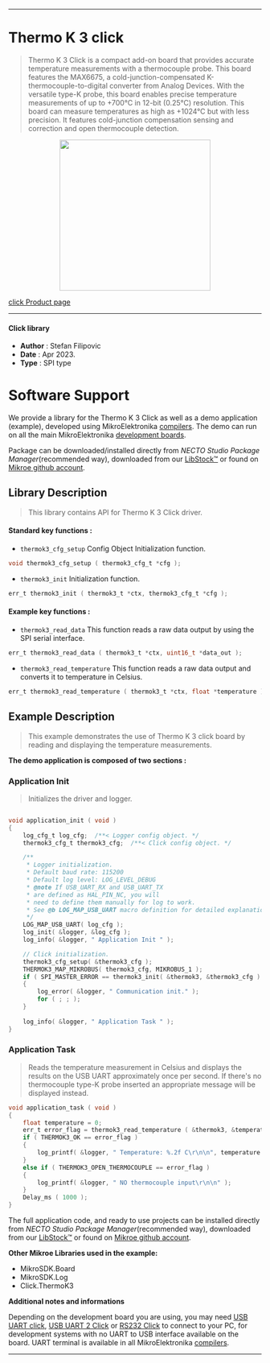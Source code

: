 
---
# Thermo K 3 click

> Thermo K 3 Click is a compact add-on board that provides accurate temperature measurements with a thermocouple probe. This board features the MAX6675, a cold-junction-compensated K-thermocouple-to-digital converter from Analog Devices. With the versatile type-K probe, this board enables precise temperature measurements of up to +700°C in 12-bit (0.25°C) resolution. This board can measure temperatures as high as +1024°C but with less precision. It features cold-junction compensation sensing and correction and open thermocouple detection.

<p align="center">
  <img src="https://download.mikroe.com/images/click_for_ide/thermok3_click.png" height=300px>
</p>

[click Product page](https://www.mikroe.com/thermo-k-3-click)

---


#### Click library

- **Author**        : Stefan Filipovic
- **Date**          : Apr 2023.
- **Type**          : SPI type


# Software Support

We provide a library for the Thermo K 3 Click
as well as a demo application (example), developed using MikroElektronika
[compilers](https://www.mikroe.com/necto-studio).
The demo can run on all the main MikroElektronika [development boards](https://www.mikroe.com/development-boards).

Package can be downloaded/installed directly from *NECTO Studio Package Manager*(recommended way), downloaded from our [LibStock&trade;](https://libstock.mikroe.com) or found on [Mikroe github account](https://github.com/MikroElektronika/mikrosdk_click_v2/tree/master/clicks).

## Library Description

> This library contains API for Thermo K 3 Click driver.

#### Standard key functions :

- `thermok3_cfg_setup` Config Object Initialization function.
```c
void thermok3_cfg_setup ( thermok3_cfg_t *cfg );
```

- `thermok3_init` Initialization function.
```c
err_t thermok3_init ( thermok3_t *ctx, thermok3_cfg_t *cfg );
```

#### Example key functions :

- `thermok3_read_data` This function reads a raw data output by using the SPI serial interface.
```c
err_t thermok3_read_data ( thermok3_t *ctx, uint16_t *data_out );
```

- `thermok3_read_temperature` This function reads a raw data output and converts it to temperature in Celsius.
```c
err_t thermok3_read_temperature ( thermok3_t *ctx, float *temperature );
```

## Example Description

> This example demonstrates the use of Thermo K 3 click board by reading and displaying the temperature measurements.

**The demo application is composed of two sections :**

### Application Init

> Initializes the driver and logger.

```c

void application_init ( void )
{
    log_cfg_t log_cfg;  /**< Logger config object. */
    thermok3_cfg_t thermok3_cfg;  /**< Click config object. */

    /** 
     * Logger initialization.
     * Default baud rate: 115200
     * Default log level: LOG_LEVEL_DEBUG
     * @note If USB_UART_RX and USB_UART_TX 
     * are defined as HAL_PIN_NC, you will 
     * need to define them manually for log to work. 
     * See @b LOG_MAP_USB_UART macro definition for detailed explanation.
     */
    LOG_MAP_USB_UART( log_cfg );
    log_init( &logger, &log_cfg );
    log_info( &logger, " Application Init " );

    // Click initialization.
    thermok3_cfg_setup( &thermok3_cfg );
    THERMOK3_MAP_MIKROBUS( thermok3_cfg, MIKROBUS_1 );
    if ( SPI_MASTER_ERROR == thermok3_init( &thermok3, &thermok3_cfg ) )
    {
        log_error( &logger, " Communication init." );
        for ( ; ; );
    }
    
    log_info( &logger, " Application Task " );
}

```

### Application Task

> Reads the temperature measurement in Celsius and displays the results on the USB UART approximately once per second.
If there's no thermocouple type-K probe inserted an appropriate message will be displayed instead.

```c
void application_task ( void )
{
    float temperature = 0;
    err_t error_flag = thermok3_read_temperature ( &thermok3, &temperature );
    if ( THERMOK3_OK == error_flag )
    {
        log_printf( &logger, " Temperature: %.2f C\r\n\n", temperature );
    }
    else if ( THERMOK3_OPEN_THERMOCOUPLE == error_flag )
    {
        log_printf( &logger, " NO thermocouple input\r\n\n" );
    }
    Delay_ms ( 1000 );
}
```

The full application code, and ready to use projects can be installed directly from *NECTO Studio Package Manager*(recommended way), downloaded from our [LibStock&trade;](https://libstock.mikroe.com) or found on [Mikroe github account](https://github.com/MikroElektronika/mikrosdk_click_v2/tree/master/clicks).

**Other Mikroe Libraries used in the example:**

- MikroSDK.Board
- MikroSDK.Log
- Click.ThermoK3

**Additional notes and informations**

Depending on the development board you are using, you may need
[USB UART click](https://www.mikroe.com/usb-uart-click),
[USB UART 2 Click](https://www.mikroe.com/usb-uart-2-click) or
[RS232 Click](https://www.mikroe.com/rs232-click) to connect to your PC, for
development systems with no UART to USB interface available on the board. UART
terminal is available in all MikroElektronika
[compilers](https://shop.mikroe.com/compilers).

---
